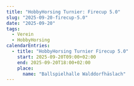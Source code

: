 ```yaml
---
title: "HobbyHorsing Turnier: Firecup 5.0"
slug: "2025-09-20-firecup-5.0"
date: "2025-09-20"
tags:
  - Verein
  - HobbyHorsing
calendarEntries:
  - title: "HobbyHorsing Turnier Firecup 5.0"
    start: 2025-09-20T09:00+02:00
    end: 2025-09-20T18:00+02:00
    place:
      name: "Ballspielhalle Walddorfhäslach"
---
```

